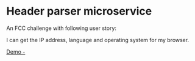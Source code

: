 # Header parser microservice

An FCC challenge with following user story:

I can get the IP address, language and operating system for my browser.

[Demo - ](https://g1st-header-parser-ms.herokuapp.com/)
